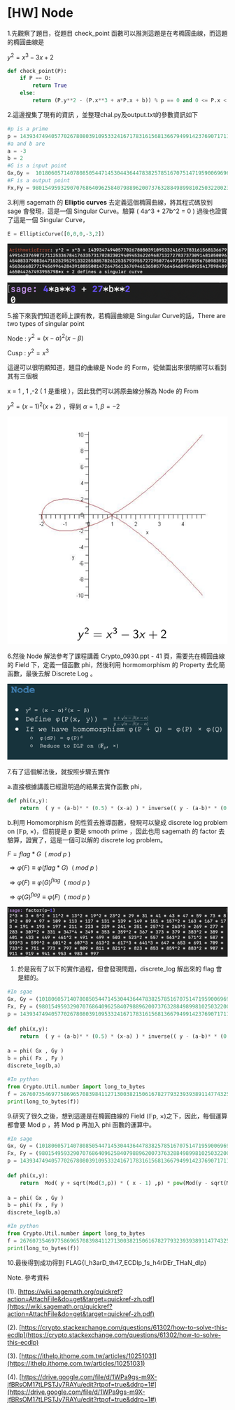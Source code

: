 # [HW] Node

1.先觀察了題目，從題目 check_point 函數可以推測這題是在考橢圓曲線，而這題的橢圓曲線是

$y^2 = x^3 -3x + 2$

```python
def check_point(P):
    if P == O:
        return True
    else:
        return (P.y**2 - (P.x**3 + a*P.x + b)) % p == 0 and 0 <= P.x < p and 0 <= P.y < p
```

2.這邊搜集了現有的資訊 ，並整理chal.py及output.txt的參數資訊如下

```python
#p is a prime
p = 143934749405770267808039109533241671783161568136679499142376907171125336784176335731782823029409453622696871327278373730914810500964540833790836471525295291332255885782612535793955727295077649715977839675098393245636668277194569964284391085500147264756136769461365057766454689540925417898489465044267493955801
#a and b are 
a = -3
b = 2
#G is a input point
Gx,Gy =  101806057140780850544714530443644783825785167075147195900696966628348944447492085252540090679241301721340985975519224144331425477628386574016040358648752353263802400527250163297781189749285392087154377684890287451078937692380556192126971669069015673662635561425735593795743852141232711066181542250670387203333, 21070877061047140448223994337863615306499412743288524847405886929295212764999318872250771845966630538832460153205159221566590942573559588219757767072634072564645999959084653451405037079311490089767010764955418929624276491280034578150363584012913337588035080509421139229710578342261017441353044437092977119013
#F is a output point
Fx,Fy = 98015495932907076864096258407988962007376328849899810250322002325625359735922937686533359455570369291999900476297694445557845368802830788062976760815467239661283157094425185337540578842851843497177780602415322706226426265515846633379203744588829488176045794602858847864402137150751961826536524265308139934971 , 87166136054299272658534592982430361675520319206099499992529237663935246617561944716447831162561604277568397630920048376392806047558420891922813475124718967889074322061747341780368922425396061468851460185861964432392408561769588468524187868171386564578362923777824279396698093857550091931091983893092436864205

```

3.利用 sagemath 的 ****Elliptic curves**** 去定義這個橢圓曲線，將其程式碼放到 sage 會發現，這是一個 Singular Curve。驗算 ( 4a^3 + 27b^2 = 0 ) 過後也證實了這是一個 Singular Curve，

```python
E = EllipticCurve([0,0,0,-3,2])
```

![截圖 2022-10-14 上午10.55.29.png](%5BHW%5D%20Node%20565d78d46b224c0299c92fde1240f7c1/%25E6%2588%25AA%25E5%259C%2596_2022-10-14_%25E4%25B8%258A%25E5%258D%258810.55.29.png)

![截圖 2022-10-14 上午10.58.34.png](%5BHW%5D%20Node%20565d78d46b224c0299c92fde1240f7c1/%25E6%2588%25AA%25E5%259C%2596_2022-10-14_%25E4%25B8%258A%25E5%258D%258810.58.34.png)

5.接下來我們知道老師上課有教，若橢圓曲線是 Singular Curve的話，There are two types of singular point 

Node : $y^2 = (x-α)^2(x-β)$

Cusp : $y^2 = x^3$

這邊可以很明顯知道，題目的曲線是 Node 的 Form，從做圖出來很明顯可以看到其有三個根 

x = 1 , 1 ,-2 ( 1 是重根 ），因此我們可以將原曲線分解為 Node 的 From

$y^2 = (x-1)^2(x+2)$   ，得到 $α = 1,β = -2$ 

![截圖 2022-10-14 上午10.56.47.png](%5BHW%5D%20Node%20565d78d46b224c0299c92fde1240f7c1/%25E6%2588%25AA%25E5%259C%2596_2022-10-14_%25E4%25B8%258A%25E5%258D%258810.56.47.png)

6.然後 Node 解法參考了課程講義 Crypto_0930.ppt - 41 頁，需要先在橢圓曲線的 Field 下，定義一個函數 phi，然後利用 hormomorphism 的 Property 去化簡函數，最後去解 Discrete Log 。

![截圖 2022-10-16 下午3.02.06.png](%5BHW%5D%20Node%20565d78d46b224c0299c92fde1240f7c1/%25E6%2588%25AA%25E5%259C%2596_2022-10-16_%25E4%25B8%258B%25E5%258D%25883.02.06.png)

7.有了這個解法後，就按照步驟去實作

a.直接根據講義已經證明過的結果去實作函數 phi，

```python
def phi(x,y):
    return  ( y + (a-b)* * (0.5) * (x-a) ) * inverse(( y - (a-b)* * (0.5) * (x-a) ) ,p)
```

b.利用 Homomorphism 的性質去推導函數，發現可以變成 discrete log problem on (𝔽p, ×)，但前提是 p 要是 smooth prime ，因此也用 sagemath 的 factor 去驗算，證實了，這是一個可以解的 discrete log problem。

$F = flag*G \ \ (\ mod\ p\ )$

$⇒ φ(F) ≡ φ(flag*G )\ \ (\ mod\ p\ )$

$⇒ φ(F) ≡  φ(G)^{flag} \ \ (\ mod\ p\ )$

$⇒ φ(G)^{flag} ≡ φ(F) \ \ (\ mod\ p\ )$

![截圖 2022-10-14 上午11.00.24.png](%5BHW%5D%20Node%20565d78d46b224c0299c92fde1240f7c1/%25E6%2588%25AA%25E5%259C%2596_2022-10-14_%25E4%25B8%258A%25E5%258D%258811.00.24.png)

1. 於是我有了以下的實作過程，但會發現問題，discrete_log 解出來的 flag 會是錯的。

```python
#In sgae
Gx, Gy = (101806057140780850544714530443644783825785167075147195900696966628348944447492085252540090679241301721340985975519224144331425477628386574016040358648752353263802400527250163297781189749285392087154377684890287451078937692380556192126971669069015673662635561425735593795743852141232711066181542250670387203333, 21070877061047140448223994337863615306499412743288524847405886929295212764999318872250771845966630538832460153205159221566590942573559588219757767072634072564645999959084653451405037079311490089767010764955418929624276491280034578150363584012913337588035080509421139229710578342261017441353044437092977119013)
Fx, Fy = (98015495932907076864096258407988962007376328849899810250322002325625359735922937686533359455570369291999900476297694445557845368802830788062976760815467239661283157094425185337540578842851843497177780602415322706226426265515846633379203744588829488176045794602858847864402137150751961826536524265308139934971 , 87166136054299272658534592982430361675520319206099499992529237663935246617561944716447831162561604277568397630920048376392806047558420891922813475124718967889074322061747341780368922425396061468851460185861964432392408561769588468524187868171386564578362923777824279396698093857550091931091983893092436864205)
p = 143934749405770267808039109533241671783161568136679499142376907171125336784176335731782823029409453622696871327278373730914810500964540833790836471525295291332255885782612535793955727295077649715977839675098393245636668277194569964284391085500147264756136769461365057766454689540925417898489465044267493955801

def phi(x,y):
    return  ( y + (a-b)* * (0.5) * (x-a) ) * inverse(( y - (a-b)* * (0.5) * (x-a) ) ,p)

a = phi( Gx , Gy )
b = phi( Fx , Fy )
discrete_log(b,a)
```

```python
#In python
from Crypto.Util.number import long_to_bytes
f = 2676073546977586965708398411271300382150616782779323939389114774325018659340980262484099358301651090323175215985064390229527492479938197361439869686885710900330671245571434966831486730806281974603946541751744391600045505443675351815308499587560257765088996542502145770357682162979637041147
print(long_to_bytes(f))
```

9.研究了很久之後，想到這邊是在橢圓曲線的 Field (𝔽p, ×)之下，因此，每個運算都會要 Mod p ，將 Mod p 再加入 phi 函數的運算中。 

```python
#In sage
Gx, Gy = (101806057140780850544714530443644783825785167075147195900696966628348944447492085252540090679241301721340985975519224144331425477628386574016040358648752353263802400527250163297781189749285392087154377684890287451078937692380556192126971669069015673662635561425735593795743852141232711066181542250670387203333, 21070877061047140448223994337863615306499412743288524847405886929295212764999318872250771845966630538832460153205159221566590942573559588219757767072634072564645999959084653451405037079311490089767010764955418929624276491280034578150363584012913337588035080509421139229710578342261017441353044437092977119013)
Fx, Fy = (98015495932907076864096258407988962007376328849899810250322002325625359735922937686533359455570369291999900476297694445557845368802830788062976760815467239661283157094425185337540578842851843497177780602415322706226426265515846633379203744588829488176045794602858847864402137150751961826536524265308139934971 , 87166136054299272658534592982430361675520319206099499992529237663935246617561944716447831162561604277568397630920048376392806047558420891922813475124718967889074322061747341780368922425396061468851460185861964432392408561769588468524187868171386564578362923777824279396698093857550091931091983893092436864205)
p = 143934749405770267808039109533241671783161568136679499142376907171125336784176335731782823029409453622696871327278373730914810500964540833790836471525295291332255885782612535793955727295077649715977839675098393245636668277194569964284391085500147264756136769461365057766454689540925417898489465044267493955801

def phi(x,y):
    return  Mod( y + sqrt(Mod(3,p)) * ( x - 1) ,p) * pow(Mod(y - sqrt(Mod(3,p)) * ( x - 1) ,p) ,-1 ,p )

a = phi( Gx , Gy )
b = phi( Fx , Fy )
discrete_log(b,a)
```

```python
#In python
from Crypto.Util.number import long_to_bytes
f = 2676073546977586965708398411271300382150616782779323939389114774325018659340980262484099358301651090323175215985064390229527492479938197361439869686885710900330671245571434966831486730806281974603946541751744391600045505443675351815308499587560257765088996542502145770357682162979637041147
print(long_to_bytes(f))
```

10.最後得到成功得到 FLAG{I_h3arD_th47_ECDlp_1s_h4rDEr_THaN_dlp}

Note. 參考資料

(1). [https://wiki.sagemath.org/quickref?action=AttachFile&do=get&target=quickref-zh.pdf](https://wiki.sagemath.org/quickref?action=AttachFile&do=get&target=quickref-zh.pdf)

(2). [https://crypto.stackexchange.com/questions/61302/how-to-solve-this-ecdlp](https://crypto.stackexchange.com/questions/61302/how-to-solve-this-ecdlp)

(3). [https://ithelp.ithome.com.tw/articles/10251031](https://ithelp.ithome.com.tw/articles/10251031)

(4). [https://drive.google.com/file/d/1WPa9gs-m9X-jfBRsOM17tLPSTJy7RAYu/edit?rtpof=true&ddrp=1#](https://drive.google.com/file/d/1WPa9gs-m9X-jfBRsOM17tLPSTJy7RAYu/edit?rtpof=true&ddrp=1#)